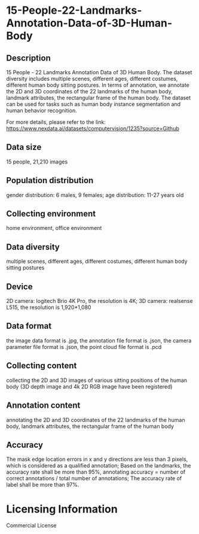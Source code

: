 # 15-People-22-Landmarks-Annotation-Data-of-3D-Human-Body

## Description
15 People - 22 Landmarks Annotation Data of 3D Human Body. The dataset diversity includes multiple scenes, different ages, different costumes, different human body sitting postures. In terms of annotation, we annotate the 2D and 3D coordinates of the 22 landmarks of the human body, landmark attributes, the rectangular frame of the human body. The dataset can be used for tasks such as human body instance segmentation and human behavior recognition.

For more details, please refer to the link: https://www.nexdata.ai/datasets/computervision/1235?source=Github


## Data size
15 people, 21,210 images
## Population distribution
gender distribution: 6 males, 9 females; age distribution: 11-27 years old
## Collecting environment
home environment, office environment
## Data diversity
multiple scenes, different ages, different costumes, different human body sitting postures
## Device
2D camera: logitech Brio 4K Pro, the resolution is 4K; 3D camera: realsense L515, the resolution is 1,920*1,080
## Data format
the image data format is .jpg, the annotation file format is .json, the camera parameter file format is .json, the point cloud file format is .pcd
## Collecting content
collecting the 2D and 3D images of various sitting positions of the human body (3D depth image and 4k 2D RGB image have been registered)
## Annotation content
annotating the 2D and 3D coordinates of the 22 landmarks of the human body, landmark attributes, the rectangular frame of the human body
## Accuracy
The mask edge location errors in x and y directions are less than 3 pixels, which is considered as a qualified annotation; Based on the landmarks, the accuracy rate shall be more than 95%, annotating accuracy = number of correct annotations / total number of annotations; The accuracy rate of label shall be more than 97%.
# Licensing Information
Commercial License
